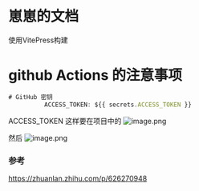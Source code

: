 # 崽崽的文档

使用VitePress构建

# github Actions 的注意事项

```js
# GitHub 密钥
          ACCESS_TOKEN: ${{ secrets.ACCESS_TOKEN }}
```

ACCESS_TOKEN 这样要在项目中的
![image.png](http://110.41.157.104/image.png)

然后
![image.png](http://110.41.157.104/img2.png)

### 参考
https://zhuanlan.zhihu.com/p/626270948